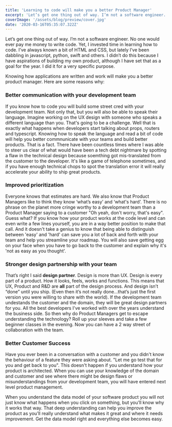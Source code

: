 ```yaml
---
title: 'Learning to code will make you a better Product Manager'
excerpt: 'Let’s get one thing out of way. I’m not a software engineer. No one would ever pay me money to write code. Yet, I invested time in learning how to code. I’ve always known a bit of HTML and CSS, but lately I’ve been dabbling in javascript, python, swift and others.'
coverImage: '/assets/blog/preview/cover.jpg'
date: '2020-03-16T05:35:07.322Z'
---
```


Let’s get one thing out of way. I’m not a software engineer. No one would ever pay me money to write code. Yet, I invested time in learning how to code. I’ve always known a bit of HTML and CSS, but lately I’ve been dabbling in javascript, python, swift and others. I didn’t do this because I have aspirations of building my own product, although I have set that as a goal for the year. I did it for a very specific purpose.

Knowing how applications are written and work will make you a better product manager. Here are some reasons why:

### Better communication with your development team
If you know how to code you will build some street cred with your development team. Not only that, but you will also be able to speak their language. Imagine working on the UX design with someone who speaks a different language than you. That's going to be a challenge. Well that is exactly what happens when developers start talking about props, routers and typescript. Knowing how to speak the language and read a bit of code will help you better commnunicate with your teams and build better products. That is a fact. There have been countless times where I was able to steer us clear of what would have been a tech debt nightmare by spotting a flaw in the technical design because soemthing got mis-translated from the customer to the developer. It's like a game of telephone sometimes, and if you have enough technical chops to spot the translation error it will really accelerate your ability to ship great products.

### Improved prioritization
Everyone knows that estimates are hard. We also know that Product Managers like to think they know ‘what’s easy’ and ‘what's hard’. There is no phrase on the planet more cringe worthy to a development team than a Product Manager saying to a customer "Oh yeah, don't worry, that's easy". Guess what? If you know how your product works at the code level and can even write a few lines yourself, you are in a way better position to make that call. And it doesn't take a genius to know that being able to distinguish between 'easy' and 'hard' can save you a lot of back and forth with your team and help you streamline your roadmap. You will also save getting egg on your face when you have to go back to the customer and explain why it's 'not as easy as you thought'.

### Stronger design partnership with your team
That’s right I said **design partner**. Design is more than UX. Design is every part of a product. How it looks, feels, works and functions. This means that UX, Product and R&D are **all** part of the design process. And design isn’t “done” until you ship. (Even then it’s not really done…that’s just the first version you were willing to share with the world). If the development team undestands the customer and the domain, they will be great design partners for you. All the best developers I've worked with over the years understand the business side. So then why do Product Managers get to escape understanding the technology? Roll up your sleeves and take a few beginner classes in the evening. Now you can have a 2 way street of collaboration with the team.

### Better Customer Success
Have you ever been in a conversation with a customer and you didn't know the behaviour of a feature they were asking about. "Let me go test that for you and get back to you". This doesn't happen if you understand how your product is architected.
When you can use your knowledge of the domain and customer and see where there might be design flaws or misunderstandings from your development team, you will have entered next level product management.

When you understand the data model of your software product you will not just know what happens when you click on something, but you’ll know why it works that way. That deep understanding can help you improve the product as you’ll really understand what makes it great and where it needs improvement. Get the data model right and everything else becomes easy.